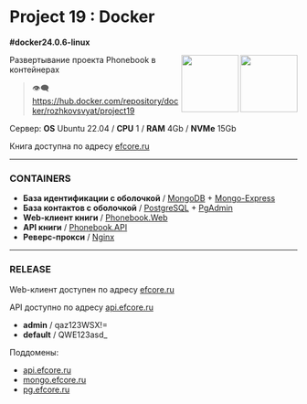# Project 19 : Docker
**#docker24.0.6-linux**

<img align="right" width="100" height="100" src="https://github.com/rozhkovsvyat/Project19.Docker/assets/71471748/473223be-eaa6-48c0-bb8c-10485c608d80">
<img align="right" width="100" height="100" src="https://github.com/rozhkovsvyat/Project19.Docker/assets/71471748/184cf010-61c6-4488-baef-7f79979b2a59">

Развертывание проекта Phonebook в контейнерах

> :eye_speech_bubble: https://hub.docker.com/repository/docker/rozhkovsvyat/project19

Сервер: **OS** Ubuntu 22.04 / **CPU** 1 / **RAM** 4Gb / **NVMe** 15Gb

Книга доступна по адресу [efcore.ru](https://efcore.ru) 

---

### CONTAINERS

* **База идентификации с оболочкой** / [MongoDB](https://hub.docker.com/_/mongo) + [Mongo-Express](https://hub.docker.com/_/mongo-express)
* **База контактов с оболочкой** / [PostgreSQL](https://hub.docker.com/_/postgres) + [PgAdmin](https://hub.docker.com/r/dpage/pgadmin4)
* **Web-клиент книги** / [Phonebook.Web](rozhkovsvyat/project19:web)
* **API книги** / [Phonebook.API](rozhkovsvyat/project19:api)
* **Реверс-прокси** / [Nginx](https://hub.docker.com/_/nginx)

---

### RELEASE




Web-клиент доступен по адресу [efcore.ru](https://efcore.ru) 

API доступно по адресу [api.efcore.ru](https://api.efcore.ru/contacts)
* **admin** / qaz123WSX!=
* **default** / QWE123asd_

Поддомены:
* [api.efcore.ru](https://api.efcore.ru/contacts)
* [mongo.efcore.ru](https://mongo.efcore.ru)
* [pg.efcore.ru](https://pg.efcore.ru)
